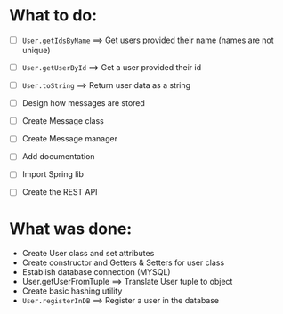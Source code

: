 # **What to do:**

- [ ] ```User.getIdsByName``` ==> Get users provided their name (names are not unique)
- [ ] ```User.getUserById```  ==> Get a user provided their id
- [ ] ```User.toString```     ==> Return user data as a string
- [ ] Design how messages are stored
- [ ] Create Message class
- [ ] Create Message manager
- [ ] Add documentation
- [ ] Import Spring lib
- [ ] Create the REST API




# **What was done:**

* Create User class and set attributes
* Create constructor and Getters & Setters for user class
* Establish database connection (MYSQL)
* User.getUserFromTuple ==> Translate User tuple to object
* Create basic hashing utility
* ```User.registerInDB``` ==> Register a user in the database